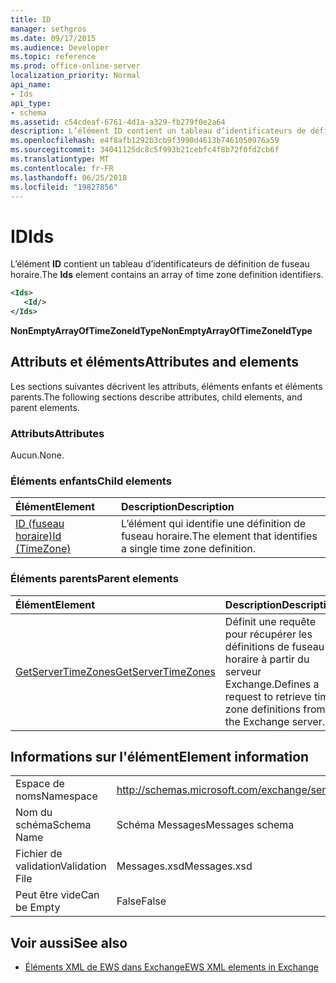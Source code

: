 ```yaml
---
title: ID
manager: sethgros
ms.date: 09/17/2015
ms.audience: Developer
ms.topic: reference
ms.prod: office-online-server
localization_priority: Normal
api_name:
- Ids
api_type:
- schema
ms.assetid: c54cdeaf-6761-4d1a-a329-fb279f0e2a64
description: L’élément ID contient un tableau d’identificateurs de définition de fuseau horaire.
ms.openlocfilehash: e4f8afb1292b3cb9f3990d4613b7461050976a59
ms.sourcegitcommit: 34041125dc8c5f993b21cebfc4f8b72f0fd2cb6f
ms.translationtype: MT
ms.contentlocale: fr-FR
ms.lasthandoff: 06/25/2018
ms.locfileid: "19827856"
---
```

# <a name="ids"></a><span data-ttu-id="c9755-103">ID</span><span class="sxs-lookup"><span data-stu-id="c9755-103">Ids</span></span>

<span data-ttu-id="c9755-104">L’élément **ID** contient un tableau d’identificateurs de définition de fuseau horaire.</span><span class="sxs-lookup"><span data-stu-id="c9755-104">The **Ids** element contains an array of time zone definition identifiers.</span></span> 
  
```XML
<Ids>
   <Id/>
</Ids>
```

 <span data-ttu-id="c9755-105">**NonEmptyArrayOfTimeZoneIdType**</span><span class="sxs-lookup"><span data-stu-id="c9755-105">**NonEmptyArrayOfTimeZoneIdType**</span></span>
## <a name="attributes-and-elements"></a><span data-ttu-id="c9755-106">Attributs et éléments</span><span class="sxs-lookup"><span data-stu-id="c9755-106">Attributes and elements</span></span>

<span data-ttu-id="c9755-107">Les sections suivantes décrivent les attributs, éléments enfants et éléments parents.</span><span class="sxs-lookup"><span data-stu-id="c9755-107">The following sections describe attributes, child elements, and parent elements.</span></span>
  
### <a name="attributes"></a><span data-ttu-id="c9755-108">Attributs</span><span class="sxs-lookup"><span data-stu-id="c9755-108">Attributes</span></span>

<span data-ttu-id="c9755-109">Aucun.</span><span class="sxs-lookup"><span data-stu-id="c9755-109">None.</span></span>
  
### <a name="child-elements"></a><span data-ttu-id="c9755-110">Éléments enfants</span><span class="sxs-lookup"><span data-stu-id="c9755-110">Child elements</span></span>

|<span data-ttu-id="c9755-111">**Élément**</span><span class="sxs-lookup"><span data-stu-id="c9755-111">**Element**</span></span>|<span data-ttu-id="c9755-112">**Description**</span><span class="sxs-lookup"><span data-stu-id="c9755-112">**Description**</span></span>|
|:-----|:-----|
|[<span data-ttu-id="c9755-113">ID (fuseau horaire)</span><span class="sxs-lookup"><span data-stu-id="c9755-113">Id (TimeZone)</span></span>](id-timezone.md) <br/> |<span data-ttu-id="c9755-114">L’élément qui identifie une définition de fuseau horaire.</span><span class="sxs-lookup"><span data-stu-id="c9755-114">The element that identifies a single time zone definition.</span></span>  <br/> |
   
### <a name="parent-elements"></a><span data-ttu-id="c9755-115">Éléments parents</span><span class="sxs-lookup"><span data-stu-id="c9755-115">Parent elements</span></span>

|<span data-ttu-id="c9755-116">**Élément**</span><span class="sxs-lookup"><span data-stu-id="c9755-116">**Element**</span></span>|<span data-ttu-id="c9755-117">**Description**</span><span class="sxs-lookup"><span data-stu-id="c9755-117">**Description**</span></span>|
|:-----|:-----|
|[<span data-ttu-id="c9755-118">GetServerTimeZones</span><span class="sxs-lookup"><span data-stu-id="c9755-118">GetServerTimeZones</span></span>](getservertimezones.md) <br/> |<span data-ttu-id="c9755-119">Définit une requête pour récupérer les définitions de fuseau horaire à partir du serveur Exchange.</span><span class="sxs-lookup"><span data-stu-id="c9755-119">Defines a request to retrieve time zone definitions from the Exchange server.</span></span>  <br/> |
   
## <a name="element-information"></a><span data-ttu-id="c9755-120">Informations sur l'élément</span><span class="sxs-lookup"><span data-stu-id="c9755-120">Element information</span></span>

|||
|:-----|:-----|
|<span data-ttu-id="c9755-121">Espace de noms</span><span class="sxs-lookup"><span data-stu-id="c9755-121">Namespace</span></span>  <br/> |http://schemas.microsoft.com/exchange/services/2006/messages  <br/> |
|<span data-ttu-id="c9755-122">Nom du schéma</span><span class="sxs-lookup"><span data-stu-id="c9755-122">Schema Name</span></span>  <br/> |<span data-ttu-id="c9755-123">Schéma Messages</span><span class="sxs-lookup"><span data-stu-id="c9755-123">Messages schema</span></span>  <br/> |
|<span data-ttu-id="c9755-124">Fichier de validation</span><span class="sxs-lookup"><span data-stu-id="c9755-124">Validation File</span></span>  <br/> |<span data-ttu-id="c9755-125">Messages.xsd</span><span class="sxs-lookup"><span data-stu-id="c9755-125">Messages.xsd</span></span>  <br/> |
|<span data-ttu-id="c9755-126">Peut être vide</span><span class="sxs-lookup"><span data-stu-id="c9755-126">Can be Empty</span></span>  <br/> |<span data-ttu-id="c9755-127">False</span><span class="sxs-lookup"><span data-stu-id="c9755-127">False</span></span>  <br/> |
   
## <a name="see-also"></a><span data-ttu-id="c9755-128">Voir aussi</span><span class="sxs-lookup"><span data-stu-id="c9755-128">See also</span></span>



- [<span data-ttu-id="c9755-129">Éléments XML de EWS dans Exchange</span><span class="sxs-lookup"><span data-stu-id="c9755-129">EWS XML elements in Exchange</span></span>](ews-xml-elements-in-exchange.md)

